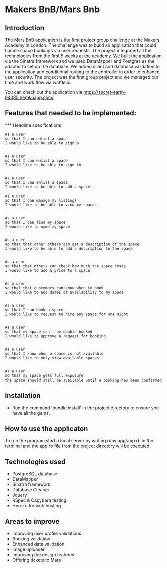 
Makers BnB/Mars Bnb
==================

Introduction
-------
The Mars BnB application is the first project group challenge at the Makers Academy in London. The challenge was to build an application that could handle space bookings via user requests. The project integrated all the technologies from the first 5 weeks at the academy. We built the application via the Sinatra framework and we used DataMapper and Postgres as the adapter to set up the database. We added client and database validation to the application and conditional routing to the controller in order to enhance user security. The project was the first group project and we managed our time and work flow via waffle.io. 

You can check out the application via https://secret-earth-94385.herokuapp.com/

Features that needed to be implemented:
-------

*** Headline specifications

```
As a user  
so that I can enlist a space  
I would like to be able to signup  


As a user  
so that I can enlist a space  
I would like to be able to sign in  


As a user
so that I can enlist a space
I would like to be able to add a space

As a user
so that I can manage my listings
I would like to be able to view my spaces


As a user
so that I can find my space
I would like to name my space


As a user
so that that other others can get a description of the space
I would like to be able to add a description to the space


As a user
so that that others can check how much the space costs
I would like to add a price to a space


As a user
so that that customers can know when to book
I would like to add dates of availability to my space


As a user
so that I can book a space
I would like to request to hire any space for one night


As a user
so that my space can't be double booked
I would like to approve a request for booking


As a user
so that I know when a space is not available
I would like to only view available spaces


As a user
so that my space gets full exposure
the space should still be available until a booking has been confirmed
```

Installation
-----
* Run the command 'bundle install' in the project directory to ensure you have all the gems.


How to use the applicaton
-----

To run the program start a local server by writing ruby app/app.rb in the terminal and the app.rb file from the project directory will be executed.

Technologies used
-----
* PostgreSQL database
* DataMapper
* Sinatra framework
* Database Cleaner
* Jquery
* RSpec & Capybara testing
* Heroku for web hosting

Areas to improve
-----

* Improving user profile validations
* Booking validation
* Enhanced date validation
* Image uploader
* Improving the design features
* Offering tickets to Mars
